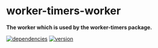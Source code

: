 # worker-timers-worker

**The worker which is used by the worker-timers package.**

[![dependencies](https://img.shields.io/david/chrisguttandin/worker-timers-worker.svg?style=flat-square)](https://github.com/chrisguttandin/worker-timers-worker/network/dependencies)
[![version](https://img.shields.io/npm/v/worker-timers-worker.svg?style=flat-square)](https://www.npmjs.com/package/worker-timers-worker)

